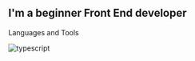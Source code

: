 ## I'm a beginner Front End developer

Languages and Tools

![typescript](https://img.shields.io/badge/-typescript-090909)
